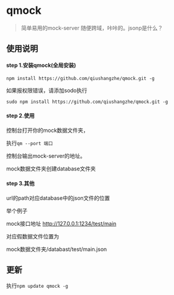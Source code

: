 # qmock

> 简单易用的mock-server
> 随便跨域，咔咔的。jsonp是什么？
## 使用说明

#### step 1.安装qmock(全局安装)

```
npm install https://github.com/qiushangzhe/qmock.git -g
```

如果报权限错误，请添加sodo执行

```
sudo npm install https://github.com/qiushangzhe/qmock.git -g
```
#### step 2.使用

控制台打开你的mock数据文件夹，

执行``qm --port 端口``

控制台输出mock-server的地址。

mock数据文件夹创建database文件夹

#### step 3.其他

url的path对应database中的json文件的位置

举个例子

mock接口地址
http://127.0.0.1:1234/test/main

对应假数据文件位置为

mock数据文件夹/databast/test/main.json

## 更新

执行``npm update qmock -g``
